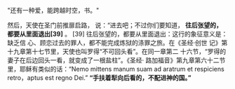 "还有一种爱，能跨越时空，书。"




然后，天使在圣门前推扉启路，
说：“进去吧；不过你们要知道，
**往后张望的，都要从里面退出[39]**
。
[39]
往后张望的，都要从里面退出：这行的象征意义是：缺乏信
心、顾恋过去的罪人，都不能完成炼狱的涤罪之旅。在《圣经·创世
记》第十九章第十七节里，天使也叫罗得“不可回头看”。在同一章第二
十六节，“罗得的妻子在后边回头一看，就变成了一根盐柱”。《圣经·
路加福音》第九章第六十二节里，耶稣有类似的话：“Nemo mittens
 manum suam ad aratrum et respiciens retro，aptus est regno Dei.”
**“手扶着犁向后看的，不配进神的国。”**
